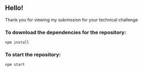 ## Hello!

Thank you for viewing my submission for your technical challenge


### To download the dependencies for the repository:

```
npm install
```

### To start the repository:

```
npm start
```
